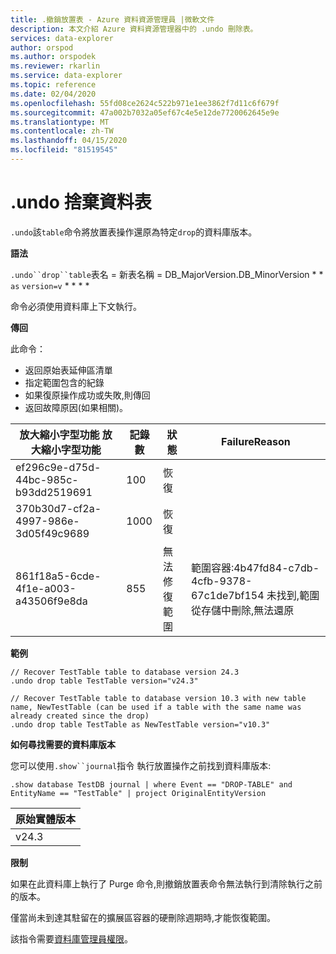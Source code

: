 ```yaml
---
title: .撤銷放置表 - Azure 資料資源管理員 |微軟文件
description: 本文介紹 Azure 資料資源管理器中的 .undo 刪除表。
services: data-explorer
author: orspod
ms.author: orspodek
ms.reviewer: rkarlin
ms.service: data-explorer
ms.topic: reference
ms.date: 02/04/2020
ms.openlocfilehash: 55fd08ce2624c522b971e1ee3862f7d11c6f679f
ms.sourcegitcommit: 47a002b7032a05ef67c4e5e12de7720062645e9e
ms.translationtype: MT
ms.contentlocale: zh-TW
ms.lasthandoff: 04/15/2020
ms.locfileid: "81519545"
---
```

# <a name="undo-drop-table"></a>.undo 捨棄資料表

`.undo`該`table`命令將放置表操作還原為特定`drop`的資料庫版本。

**語法**

`.undo``drop``table`表名 = 新表名稱 = DB_MajorVersion.DB_MinorVersion * * `as` `version=v` * * * *

命令必須使用資料庫上下文執行。

**傳回**

此命令：
* 返回原始表延伸區清單
* 指定範圍包含的紀錄
* 如果復原操作成功或失敗,則傳回
* 返回故障原因(如果相關)。

| 放大縮小字型功能 放大縮小字型功能                             | 記錄數 | 狀態                   | FailureReason                                                                                                                  |
|--------------------------------------|-----------------|--------------------------|--------------------------------------------------------------------------------------------------------------------------------|
| ef296c9e-d75d-44bc-985c-b93dd2519691 | 100             | 恢復                |
| 370b30d7-cf2a-4997-986e-3d05f49c9689 | 1000            | 恢復                |
| 861f18a5-6cde-4f1e-a003-a43506f9e8da | 855             | 無法修復範圍 | 範圍容器:4b47fd84-c7db-4cfb-9378-67c1de7bf154 未找到,範圍從存儲中刪除,無法還原 |

**範例**

```
// Recover TestTable table to database version 24.3
.undo drop table TestTable version="v24.3"
```

```
// Recover TestTable table to database version 10.3 with new table name, NewTestTable (can be used if a table with the same name was already created since the drop)  
.undo drop table TestTable as NewTestTable version="v10.3"
```

**如何尋找需要的資料庫版本**

您可以使用`.show``journal`指令 執行放置操作之前找到資料庫版本:

```
.show database TestDB journal | where Event == "DROP-TABLE" and EntityName == "TestTable" | project OriginalEntityVersion 
```

| 原始實體版本 |
|-----------------------|
| v24.3                 |

**限制**

如果在此資料庫上執行了 Purge 命令,則撤銷放置表命令無法執行到清除執行之前的版本。

僅當尚未到達其駐留在的擴展區容器的硬刪除週期時,才能恢復範圍。

該指令需要[資料庫管理員權限](../management/access-control/role-based-authorization.md)。